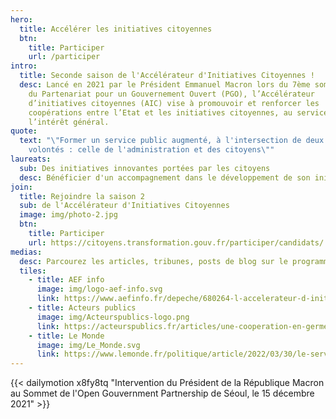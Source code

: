```yaml
---
hero:
  title: Accélérer les initiatives citoyennes
  btn:
    title: Participer
    url: /participer
intro:
  title: Seconde saison de l'Accélérateur d'Initiatives Citoyennes !
  desc: Lancé en 2021 par le Président Emmanuel Macron lors du 7ème sommet mondial
    du Partenariat pour un Gouvernement Ouvert (PGO), l’Accélérateur
    d’initiatives citoyennes (AIC) vise à promouvoir et renforcer les
    coopérations entre l’Etat et les initiatives citoyennes, au service de
    l’intérêt général.
quote:
  text: "\"Former un service public augmenté, à l'intersection de deux bonnes
    volontés : celle de l'administration et des citoyens\""
laureats:
  sub: Des initiatives innovantes portées par les citoyens
  desc: Bénéficier d'un accompagnement dans le développement de son initiative ...
join:
  title: Rejoindre la saison 2
  sub: de l'Accélérateur d'Initiatives Citoyennes
  image: img/photo-2.jpg
  btn:
    title: Participer
    url: https://citoyens.transformation.gouv.fr/participer/candidats/
medias:
  desc: Parcourez les articles, tribunes, posts de blog sur le programme
  tiles:
    - title: AEF info
      image: img/logo-aef-info.svg
      link: https://www.aefinfo.fr/depeche/680264-l-accelerateur-d-initiatives-citoyennes-tire-le-bilan-de-sa-premiere-promotion
    - title: Acteurs publics
      image: img/Acteurspublics-logo.png
      link: https://acteurspublics.fr/articles/une-cooperation-en-germe-entre-administration-et-citoyens
    - title: Le Monde
      image: img/Le_Monde.svg
      link: https://www.lemonde.fr/politique/article/2022/03/30/le-service-public-se-convertit-timidement-au-mecenat-de-competences_6119801_823448.html
---
```

{{< dailymotion x8fy8tq "Intervention du Président de la République  Macron au Sommet de l'Open Gouvernment Partnership de Séoul, le 15 décembre 2021" >}}